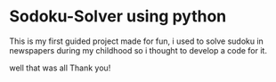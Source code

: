 # Sodoku-Solver using python
This is my first guided project made for fun,
i used to solve sudoku in newspapers during my childhood
so i thought to develop a code for it.

well that was all Thank you!
